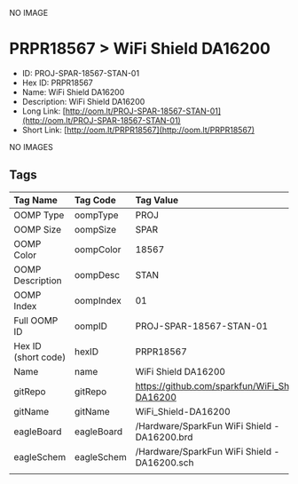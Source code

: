 


  
NO IMAGE  
# PRPR18567 > WiFi Shield DA16200

- ID: PROJ-SPAR-18567-STAN-01
- Hex ID: PRPR18567
- Name: WiFi Shield DA16200
- Description: WiFi Shield DA16200
- Long Link: [http://oom.lt/PROJ-SPAR-18567-STAN-01](http://oom.lt/PROJ-SPAR-18567-STAN-01)
- Short Link: [http://oom.lt/PRPR18567](http://oom.lt/PRPR18567)
  
NO IMAGES  
## Tags
  

|Tag Name|Tag Code|Tag Value|
| :--- | :--- | :--- |
|OOMP Type|oompType|PROJ|
|OOMP Size|oompSize|SPAR|
|OOMP Color|oompColor|18567|
|OOMP Description|oompDesc|STAN|
|OOMP Index|oompIndex|01|
|Full OOMP ID|oompID|PROJ-SPAR-18567-STAN-01|
|Hex ID (short code)|hexID|PRPR18567|
|Name|name|WiFi Shield DA16200|
|gitRepo|gitRepo|https://github.com/sparkfun/WiFi_Shield-DA16200|
|gitName|gitName|WiFi_Shield-DA16200|
|eagleBoard|eagleBoard|/Hardware/SparkFun WiFi Shield - DA16200.brd|
|eagleSchem|eagleSchem|/Hardware/SparkFun WiFi Shield - DA16200.sch|
||||
